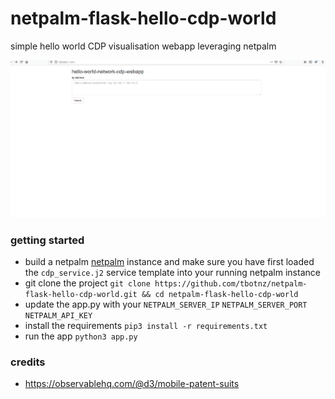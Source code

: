 # netpalm-flask-hello-cdp-world
simple hello world CDP visualisation webapp leveraging netpalm

![netpalm](/netpalm_cdp.gif)

### getting started
- build a netpalm [netpalm](https://github.com/tbotnz/netpalm) instance and make sure you have first loaded the ```cdp_service.j2``` service template into your running netpalm instance 
- git clone the project ```git clone https://github.com/tbotnz/netpalm-flask-hello-cdp-world.git && cd netpalm-flask-hello-cdp-world ```
- update the app.py with your ```NETPALM_SERVER_IP``` ```NETPALM_SERVER_PORT``` ```NETPALM_API_KEY```
- install the requirements ```pip3 install -r requirements.txt```
- run the app ```python3 app.py```

### credits
- https://observablehq.com/@d3/mobile-patent-suits
